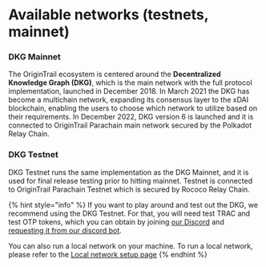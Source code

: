 # Available networks (testnets, mainnet)

### DKG Mainnet

The OriginTrail ecosystem is centered around the **Decentralized Knowledge Graph (DKG)**, which is the main network with the full protocol implementation, launched in December 2018. In March 2021 the DKG has become a multichain network, expanding its consensus layer to the xDAI blockchain, enabling the users to choose which network to utilize based on their requirements. In December 2022, DKG version 6 is launched and it is connected to OriginTrail Parachain main network secured by the Polkadot Relay Chain.

### DKG Testnet

DKG Testnet runs the same implementation as the DKG Mainnet, and it is used for final release testing prior to hitting mainnet. Testnet is connected to OriginTrail Parachain Testnet which is secured by Rococo Relay Chain.

{% hint style="info" %}
If you want to play around and test out the DKG, we recommend using the DKG Testnet. For that, you will need test TRAC and test OTP tokens, which you can obtain by joining [our Discord](https://discord.com/invite/FCgYk2S) and [requesting it from our discord bot](../decentralized-knowledge-graph-layer-2/node-setup-instructions/fund-your-dkg-testnet-node.md).

You can also run a local network on your machine. To run a local network, please refer to the [Local network setup page](../decentralized-knowledge-graph-layer-2/setting-up-your-development-environment.md)
{% endhint %}

